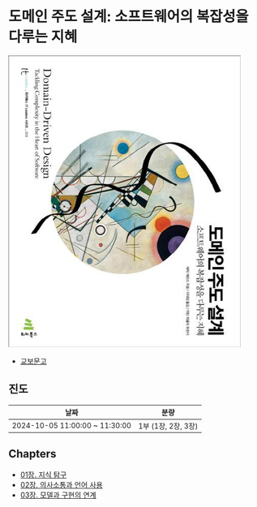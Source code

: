 # 도메인 주도 설계: 소프트웨어의 복잡성을 다루는 지혜

![book.jpg](./book.jpg)

- [교보문고](https://product.kyobobook.co.kr/detail/S000001514402)

## 진도

|              날짜              |        분량         |
| :----------------------------: | :-----------------: |
| 2024-10-05 11:00:00 ~ 11:30:00 | 1부 (1장, 2장, 3장) |

## Chapters

- [01장. 지식 탐구](./chapter01/)
- [02장. 의사소통과 언어 사용](./chapter02/)
- [03장. 모델과 구현의 연계](./chapter03/)
